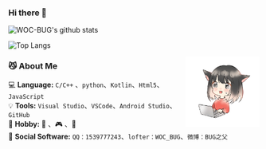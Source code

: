 ### Hi there 👋

![WOC-BUG's github stats](https://github-readme-stats.vercel.app/api?username=WOC-BUG&show_icons=true&theme=tokyonight)

![Top Langs](https://github-readme-stats.vercel.app/api/top-langs/?username=WOC-BUG&layout=compact)



<img align="right" alt="GIF" src="./img/1.gif" style="zoom:30%;"/>

### :smirk_cat: About  Me

:computer: **Language:** ``C/C++`` 、``python``、``Kotlin``、``Html5``、``JavaScript``
<br>
:bulb:  **Tools:** ``Visual Studio``、``VSCode``、``Android Studio``、``GitHub``
<br>
:ghost: **Hobby:** :art: 、:video_game: 、:book:
<br>
:balloon: **Social Software:** ``QQ：1539777243``、``lofter：WOC_BUG``、``微博：BUG之父``
<br>